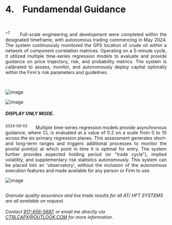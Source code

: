 # 4. &ensp; Fundamendal Guidance

</br>


  <p align='justify'> <sup> +7 </sup> &ensp; &ensp; Full-scale engineering and development were completed within the designated timeframe, with autonomous trading commencing in May 2024. The system continuously monitored the GPS location of crude oil within a network of component correlation matrices. Operating on a 5-minute cycle, it utilized multiple time-series regression models to evaluate and provide guidance on price trajectory, risk, and probability metrics. The system is calibrated to assess, monitor, and autonomously deploy capital optimally within the Firm's risk parameters and guidelines. </p>

</br>

![image](https://github.com/user-attachments/assets/d358f1d8-bec3-4cd0-af75-1b9c46e868c1)

![image](https://github.com/user-attachments/assets/a5e161be-ec39-41cb-b9fc-1cdd57681ec1)


##### DISPLAY ONLY MODE.

  <p align='justify'> <sup> 2024-09-03 </sup> &ensp; &ensp; Multiple time-series regression models provide asynchronous guidance, where CL is evaluated at a value of 0.2 on a scale from 0 to 10 across the six primary regression planes. This assessment generates short- and long-term ranges and triggers additional processes to monitor the pivotal point(s) at which point in time it is optimal for entry. The system further provides expected holding period (or "trade cycle"), implied volatility, and supplementary risk statistics autonomously. This system can be placed into an 'observatory', without the inclusion of the autonomous execution features and made available for any person or Firm to use. </p>


![image](https://github.com/user-attachments/assets/76028895-c867-46d4-aa96-6e7320b9c653)



    
## <contact information>

###### Granular quality assurance and live trade results for all AT/ HFT SYSTEMS are all available on request. </br>  </br>  Contact [917-656-5697](tel:19176565697), or email me directly via CTRLCAPX@OUTLOOK.COM for more information.
</br>
